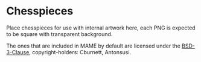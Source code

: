 # **Chesspieces** #

Place chesspieces for use with internal artwork here, each PNG is expected to be square with transparent background.

The ones that are included in MAME by default are licensed under the [BSD-3-Clause](http://opensource.org/licenses/BSD-3-Clause), copyright-holders: Cburnett, Antonsusi.
